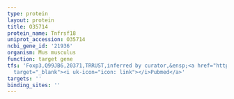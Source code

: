 ```yaml
---
type: protein
layout: protein
title: O35714
protein_name: Tnfrsf18
uniprot_accession: O35714
ncbi_gene_id: '21936'
organism: Mus musculus
function: target gene
tfs: 'Foxp3,Q99JB6,20371,TRRUST,inferred by curator,&ensp;<a href="https://www.ncbi.nlm.nih.gov/pubmed/?term=17028180%5Buid%5D"
  target="_blank"><i uk-icon="icon: link"></i>Pubmed</a>'
targets: ''
binding_sites: ''
---
```

